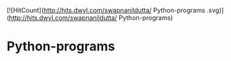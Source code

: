 [![HitCount](http://hits.dwyl.com/swapnanildutta/ Python-programs .svg)](http://hits.dwyl.com/swapnanildutta/ Python-programs)
# Python-programs
